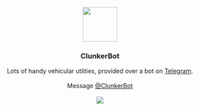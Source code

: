 <p align="center">
  <a href="https://t.me/clunkerbot">
    <img src="https://placekitten.com/80/80" width=80 height=80>
  </a>

  <h3 align="center">ClunkerBot</h3>

  <p align="center">
    Lots of handy vehicular utlities, provided over a bot on <a href="https://telegram.org">Telegram</a>.
    <br>
    <br>
    Message <a href="https://t.me/clunkerbot">@ClunkerBot</a>
    <br>
    <br>
    <a href="https://electricduck.visualstudio.com/ClunkerBot/_build/latest?definitionId=1"><img src="https://electricduck.visualstudio.com/ClunkerBot/_apis/build/status/ClunkerBot%20-%20Production"></a>
  </p>
</p>

